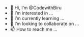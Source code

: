 - 👋 Hi, I’m @CodewithBiru
- 👀 I’m interested in ...
- 🌱 I’m currently learning ...
- 💞️ I’m looking to collaborate on ...
- 📫 How to reach me ...

<!---
CodewithBiru/CodewithBiru is a ✨ special ✨ repository because its `README.md` (this file) appears on your GitHub profile.
You can click the Preview link to take a look at your changes.
--->
